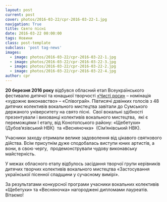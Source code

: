 ```yaml
---
layout: post
current: post
cover: photos/2016-03-22/cpr-2016-03-22-1.jpg
navigation: True
title: Свято пісні
date: 2016-03-22 00:00:00
tags: Новини
class: post-template
subclass: 'post tag-news'
images:
  - image: photos/2016-03-22/cpr-2016-03-22-1.jpg
  - image: photos/2016-03-22/cpr-2016-03-22-3.jpg
  - image: photos/2016-03-22/cpr-2016-03-22-2.jpg
  - image: photos/2016-03-22/cpr-2016-03-22-4.jpg
author: cpr
---
```


**20 березня 2016 року** відбувся обласний етап Всеукраїнського фестивалю дитячої та юнацької творчості [«Чисті роси»](http://zakon2.rada.gov.ua/laws/show/z0713-02) &#8211; номінація «художнє виконавство» &#8211; «Співограй». Півтисячі дзвінких голосів з 48 дитячих колективів вокального мистецтва завітали до Сумського держаного університету на свято пісні.  Свої вокальні здібності презентували і вихованці колективів вокального мистецтва,  які є переможцями І етапу, від Конотопського району: «Щебетухи» (Дубов’язівський НВК)  та «Весняночка»  (Сім’янівський НВК).

Учасники заходу отримали велике задоволення від цікавого святкового дійства. Всім присутнім дуже сподобалась виступи юних артистів, а вони, в свою чергу,  продемонстрували чудову виконавську майстерність.

У межах обласного етапу відбулось засідання творчої групи керівників дитячих творчих колективів вокального мистецтва «Застосування української пісенної спадщини у сучасному вимірі».

За результатами конкурсної програми учасники вокальних колективів    «Щебетухи» та «Весняночка» нагороджені дипломами лауреатів. Вітаємо!